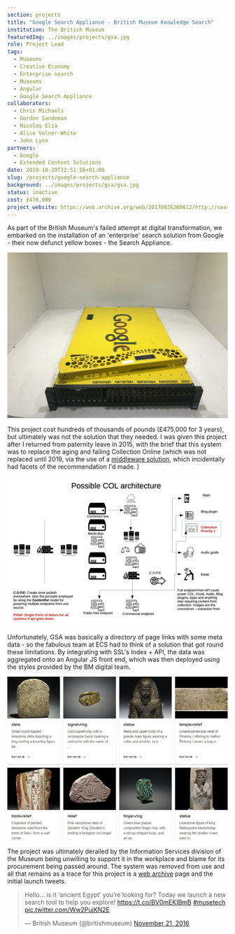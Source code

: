 ```yaml
---
section: projects
title: "Google Search Appliance - British Museum Knowledge Search"
institution: The British Museum
featuredImg: ../images/projects/gsa.jpg
role: Project Lead
tags:
  - Museums
  - Creative Economy 
  - Enterprise search
  - Museums
  - Angular 
  - Google Search Appliance
collaborators:
  - Chris Michaels
  - Gordon Sandeman
  - Nicolas Elia
  - Alice Valner-White
  - John Lynn
partners:
  - Google
  - Extended Content Solutions
date: 2019-10-29T22:51:56+01:00
slug: /projects/google-search-appliance
background: ../images/projects/gsa/gsa.jpg
status: inactive
cost: £470,000
project_website: https://web.archive.org/web/20170926200612/http://search.britishmuseum.org/#/home
---
```


As part of the British Museum's failed attempt at digital transformation, we embarked on the installation of an 'enterprise' 
search solution from Google - their now defunct yellow boxes - the Search Appliance. 

![A Google Search Appliance box on sale via eBay - Google Search Appliance G100 T4 Dual Xeon E5-2640 2.50Ghz Six-Core, 96GB Server](../images/2017/s-l1600.jpg)

This project cost hundreds of thousands of pounds (£475,000 for 3 years), but ultimately was not the solution that they needed. I was given this 
project after I returned from paternity leave in 2015, with the brief that this system was to replace the aging and failing 
Collection Online (which was not replaced until 2019, via the use of a [middleware solution](https://www.digitalmarketplace.service.gov.uk/digital-outcomes-and-specialists/opportunities/8780), which 
incidentally had facets of the recommendation I'd made. ) 

![Collection Online possible architecture](../images/2017/colBM.png)

Unfortunately, GSA was basically a directory of page links with some meta data - so the fabulous team at ECS had to think 
of a solution that got round these limitations. By integrating with SSL's Index + API, the data was aggregated onto 
an Angular JS front end, which was then deployed using the styles provided by the BM digital team. 

![A screen shot of the interface](../images/2017/CxyTB-wWIAAkJCI.jpg)

The project was ultimately derailed by the Information Services division of the Museum being unwilling to support it in 
the workplace and blame for its procurement being passed around. The system was removed from use and all that remains as 
a trace for this project is a [web archive](https://web.archive.org/web/20170926200612/http://search.britishmuseum.org/#/home) page 
and the initial launch tweets.

<blockquote class="twitter-tweet"><p lang="en" dir="ltr">Hello… is it ‘ancient Egypt’ you’re looking for? Today we launch a new search tool to help you explore! <a href="https://t.co/BV0mEKIBmB">https://t.co/BV0mEKIBmB</a> <a href="https://twitter.com/hashtag/musetech?src=hash&amp;ref_src=twsrc%5Etfw">#musetech</a> <a href="https://t.co/Ww2PujKN2E">pic.twitter.com/Ww2PujKN2E</a></p>&mdash; British Museum (@britishmuseum) <a href="https://twitter.com/britishmuseum/status/800676280970674176?ref_src=twsrc%5Etfw">November 21, 2016</a></blockquote>  
